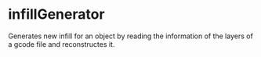 # infillGenerator
Generates new infill for an object by reading the information of the layers of a gcode file and reconstructes it.
